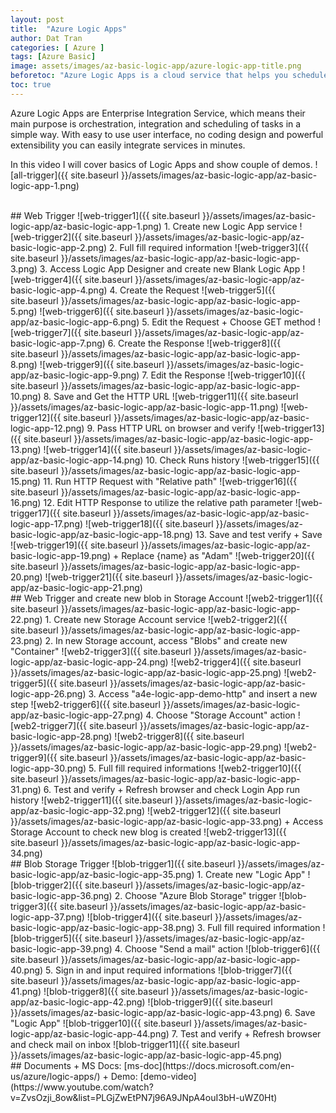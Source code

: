 ```yaml
---
layout: post
title:  "Azure Logic Apps"
author: Dat Tran
categories: [ Azure ]
tags: [Azure Basic]
image: assets/images/az-basic-logic-app/azure-logic-app-title.png
beforetoc: "Azure Logic Apps is a cloud service that helps you schedule, automate, and orchestrate tasks, business processes, and workflows when you need to integrate apps, data, systems, and services across enterprises or organizations."
toc: true
---
```

Azure Logic Apps are Enterprise Integration Service, which means their main purpose is orchestration, integration and scheduling of tasks in a simple way. With easy to use user interface, no coding design and powerful extensibility you can easily integrate services in minutes.

In this video I will cover basics of Logic Apps and show couple of demos.
![all-trigger]({{ site.baseurl }}/assets/images/az-basic-logic-app/az-basic-logic-app-1.png)

<br>
## Web Trigger
![web-trigger1]({{ site.baseurl }}/assets/images/az-basic-logic-app/az-basic-logic-app-1.png)
1. Create new Logic App service
![web-trigger2]({{ site.baseurl }}/assets/images/az-basic-logic-app/az-basic-logic-app-2.png)
2. Full fill required information
![web-trigger3]({{ site.baseurl }}/assets/images/az-basic-logic-app/az-basic-logic-app-3.png)
3. Access Logic App Designer and create new Blank Logic App
![web-trigger4]({{ site.baseurl }}/assets/images/az-basic-logic-app/az-basic-logic-app-4.png)
4. Create the Request
![web-trigger5]({{ site.baseurl }}/assets/images/az-basic-logic-app/az-basic-logic-app-5.png)
![web-trigger6]({{ site.baseurl }}/assets/images/az-basic-logic-app/az-basic-logic-app-6.png)
5. Edit the Request
+ Choose GET method
![web-trigger7]({{ site.baseurl }}/assets/images/az-basic-logic-app/az-basic-logic-app-7.png)
6. Create the Response
![web-trigger8]({{ site.baseurl }}/assets/images/az-basic-logic-app/az-basic-logic-app-8.png)
![web-trigger9]({{ site.baseurl }}/assets/images/az-basic-logic-app/az-basic-logic-app-9.png)
7. Edit the Response
![web-trigger10]({{ site.baseurl }}/assets/images/az-basic-logic-app/az-basic-logic-app-10.png)
8. Save and Get the HTTP URL
![web-trigger11]({{ site.baseurl }}/assets/images/az-basic-logic-app/az-basic-logic-app-11.png)
![web-trigger12]({{ site.baseurl }}/assets/images/az-basic-logic-app/az-basic-logic-app-12.png)
9. Pass HTTP URL on browser and verify
![web-trigger13]({{ site.baseurl }}/assets/images/az-basic-logic-app/az-basic-logic-app-13.png)
![web-trigger14]({{ site.baseurl }}/assets/images/az-basic-logic-app/az-basic-logic-app-14.png)
10. Check Runs history
![web-trigger15]({{ site.baseurl }}/assets/images/az-basic-logic-app/az-basic-logic-app-15.png)
11. Run HTTP Request with "Relative path"
![web-trigger16]({{ site.baseurl }}/assets/images/az-basic-logic-app/az-basic-logic-app-16.png)
12. Edit HTTP Response to utilize the relative path parameter
![web-trigger17]({{ site.baseurl }}/assets/images/az-basic-logic-app/az-basic-logic-app-17.png)
![web-trigger18]({{ site.baseurl }}/assets/images/az-basic-logic-app/az-basic-logic-app-18.png)
13. Save and test verify
+ Save
![web-trigger19]({{ site.baseurl }}/assets/images/az-basic-logic-app/az-basic-logic-app-19.png)
+ Replace {name} as "Adam"
![web-trigger20]({{ site.baseurl }}/assets/images/az-basic-logic-app/az-basic-logic-app-20.png)
![web-trigger21]({{ site.baseurl }}/assets/images/az-basic-logic-app/az-basic-logic-app-21.png)

<br>
## Web Trigger and create new blob in Storage Account
![web2-trigger1]({{ site.baseurl }}/assets/images/az-basic-logic-app/az-basic-logic-app-22.png)
1. Create new Storage Account service
![web2-trigger2]({{ site.baseurl }}/assets/images/az-basic-logic-app/az-basic-logic-app-23.png)
2. In new Storage account, access "Blobs" and create new "Container"
![web2-trigger3]({{ site.baseurl }}/assets/images/az-basic-logic-app/az-basic-logic-app-24.png)
![web2-trigger4]({{ site.baseurl }}/assets/images/az-basic-logic-app/az-basic-logic-app-25.png)
![web2-trigger5]({{ site.baseurl }}/assets/images/az-basic-logic-app/az-basic-logic-app-26.png)
3. Access "a4e-logic-app-demo-http" and insert a new step
![web2-trigger6]({{ site.baseurl }}/assets/images/az-basic-logic-app/az-basic-logic-app-27.png)
4. Choose "Storage Account" action
![web2-trigger7]({{ site.baseurl }}/assets/images/az-basic-logic-app/az-basic-logic-app-28.png)
![web2-trigger8]({{ site.baseurl }}/assets/images/az-basic-logic-app/az-basic-logic-app-29.png)
![web2-trigger9]({{ site.baseurl }}/assets/images/az-basic-logic-app/az-basic-logic-app-30.png)
5. Full fill required informations
![web2-trigger10]({{ site.baseurl }}/assets/images/az-basic-logic-app/az-basic-logic-app-31.png)
6. Test and verify
+ Refresh browser and check Login App run history
![web2-trigger11]({{ site.baseurl }}/assets/images/az-basic-logic-app/az-basic-logic-app-32.png)
![web2-trigger12]({{ site.baseurl }}/assets/images/az-basic-logic-app/az-basic-logic-app-33.png)
+ Access Storage Account to check new blog is created
![web2-trigger13]({{ site.baseurl }}/assets/images/az-basic-logic-app/az-basic-logic-app-34.png)

<br>
## Blob Storage Trigger
![blob-trigger1]({{ site.baseurl }}/assets/images/az-basic-logic-app/az-basic-logic-app-35.png)
1. Create new "Logic App"
![blob-trigger2]({{ site.baseurl }}/assets/images/az-basic-logic-app/az-basic-logic-app-36.png)
2. Choose "Azure Blob Storage" trigger
![blob-trigger3]({{ site.baseurl }}/assets/images/az-basic-logic-app/az-basic-logic-app-37.png)
![blob-trigger4]({{ site.baseurl }}/assets/images/az-basic-logic-app/az-basic-logic-app-38.png)
3. Full fill required information
![blob-trigger5]({{ site.baseurl }}/assets/images/az-basic-logic-app/az-basic-logic-app-39.png)
4. Choose "Send a mail" action
![blob-trigger6]({{ site.baseurl }}/assets/images/az-basic-logic-app/az-basic-logic-app-40.png)
5. Sign in and input required informations
![blob-trigger7]({{ site.baseurl }}/assets/images/az-basic-logic-app/az-basic-logic-app-41.png)
![blob-trigger8]({{ site.baseurl }}/assets/images/az-basic-logic-app/az-basic-logic-app-42.png)
![blob-trigger9]({{ site.baseurl }}/assets/images/az-basic-logic-app/az-basic-logic-app-43.png)
6. Save "Logic App"
![blob-trigger10]({{ site.baseurl }}/assets/images/az-basic-logic-app/az-basic-logic-app-44.png)
7. Test and verify
+ Refresh browser and check mail on inbox
![blob-trigger11]({{ site.baseurl }}/assets/images/az-basic-logic-app/az-basic-logic-app-45.png)

<br>
## Documents
+ MS Docs: [ms-doc](https://docs.microsoft.com/en-us/azure/logic-apps/)
+ Demo: [demo-video](https://www.youtube.com/watch?v=ZvsOzji_8ow&list=PLGjZwEtPN7j96A9JNpA4ouI3bH-uWZ0Ht)
